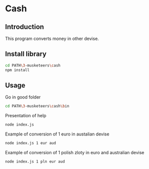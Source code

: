 # Cash

## Introduction

This program converts money in other devise.

## Install library 

```sh
cd PATH\3-musketeers\cash
npm install 
```

## Usage

Go in good folder 
```sh
cd PATH\3-musketeers\cash\bin
```

Presentation of help 
```sh
node index.js 
```

Example of conversion of 1 euro in austalian devise 
```sh
node index.js 1 eur aud
```

Example of conversion of 1 polish zloty in euro and australian devise 
```sh
node index.js 1 pln eur aud
```